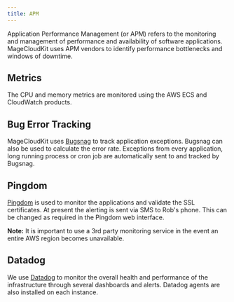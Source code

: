 ```yaml
---
title: APM
---
```


Application Performance Management (or APM) refers to the monitoring and management of
performance and availability of software applications. MageCloudKit uses APM vendors to
identify performance bottlenecks and windows of downtime.

## Metrics

The CPU and memory metrics are monitored using the AWS ECS and CloudWatch products.

## Bug Error Tracking

MageCloudKit uses [Bugsnag](https://www.bugsnag.com/) to track application
exceptions. Bugsnag can also be used to calculate the error rate.
Exceptions from every application, long running process or cron job
are automatically sent to and tracked by Bugsnag.

## Pingdom

[Pingdom](https://www.pingdom.com/) is used to monitor the applications
and validate the SSL certificates. At present the alerting is  sent via SMS to
Rob's phone. This can be changed as required in the Pingdom web interface.

**Note:** It is important to use a 3rd party monitoring service in the event an
entire AWS region becomes unavailable.

## Datadog

We use [Datadog](https://www.datadoghq.com) to monitor the overall health and performance
of the infrastructure through several dashboards and alerts. Datadog agents are
also installed on each instance.
